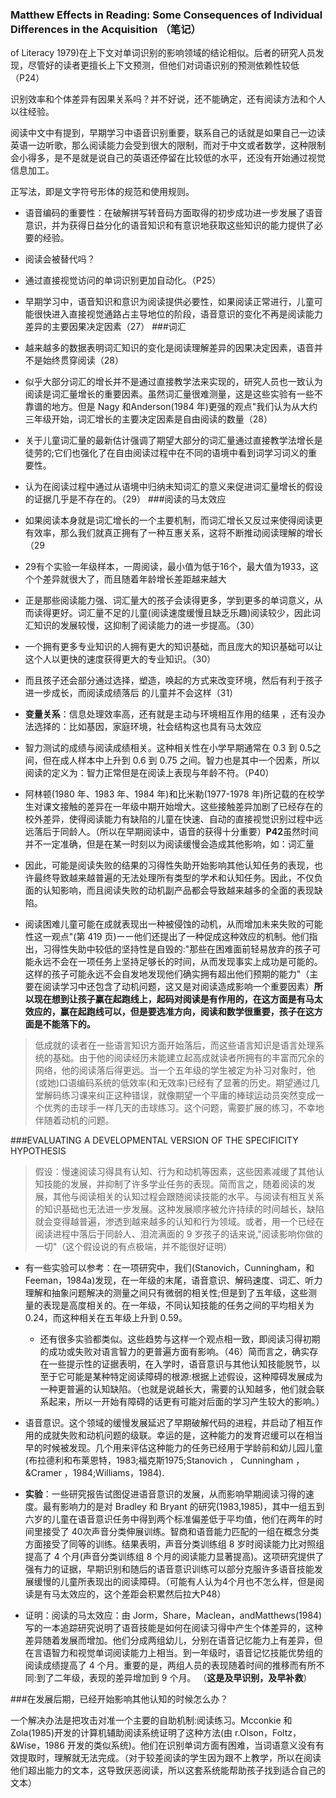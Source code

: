 ### Matthew Effects in Reading: Some Consequences of Individual Differences in the Acquisition （笔记）
of Literacy
1979)在上下文对单词识别的影响领域的结论相似。后者的研究人员发现，尽管好的读者更擅长上下文预测，但他们对词语识别的预测依赖性较低（P24）

识别效率和个体差异有因果关系吗？并不好说，还不能确定，还有阅读方法和个人以往经验。

阅读中文中有提到，早期学习中语音识别重要，联系自己的话就是如果自己一边读英语一边听歌，那么阅读能力会受到很大的限制，而对于中文或者数学，这种限制会小得多，是不是就是说自己的英语还停留在比较低的水平，还没有开始通过视觉信息加工。

正写法，即是文字符号形体的规范和使用规则。

- 语音编码的重要性：在破解拼写转音码方面取得的初步成功进一步发展了语音意识，并为获得日益分化的语音知识和有意识地获取这些知识的能力提供了必要的经验。

- 阅读会被替代吗？
- 通过直接视觉访问的单词识别更加自动化。（P25）
- 早期学习中，语音知识和意识为阅读提供必要性，如果阅读正常进行，儿童可能很快进入直接视觉通路占主导地位的阶段，语音意识的变化不再是阅读能力差异的主要因果决定因素（27）
###词汇
 - 越来越多的数据表明词汇知识的变化是阅读理解差异的因果决定因素，语音并不是始终贯穿阅读（28）
 - 似乎大部分词汇的增长并不是通过直接教学法来实现的，研究人员也一致认为阅读是词汇量增长的重要因素。虽然词汇量很难测量，这是这些实验有一些不靠谱的地方。但是 Nagy 和Anderson(1984 年)更强的观点"我们认为从大约三年级开始，词汇增长的主要决定因素是自由阅读的数量（28）
 - 关于儿童词汇量的最新估计强调了期望大部分的词汇量通过直接教学法增长是徒劳的;它们也强化了在自由阅读过程中在不同的语境中看到词学习词义的重要性。
 - 认为在阅读过程中通过从语境中归纳未知词汇的意义来促进词汇量增长的假设的证据几乎是不存在的。（29）
###阅读的马太效应
 - 如果阅读本身就是词汇增长的一个主要机制，而词汇增长又反过来使得阅读更有效率，那么我们就真正拥有了一种互惠关系，这将不断推动阅读理解的增长（29
 - 29有个实验一年级样本，一周阅读，最小值为低于16个，最大值为1933，这个个差异就很大了，而且随着年龄增长差距越来越大
 - 正是那些阅读能力强、词汇量大的孩子会读得更多，学到更多的单词意义，从而读得更好。词汇量不足的儿童(阅读速度缓慢且缺乏乐趣)阅读较少，因此词汇知识的发展较慢，这抑制了阅读能力的进一步提高。（30）
 - 一个拥有更多专业知识的人拥有更大的知识基础，而且庞大的知识基础可以让这个人以更快的速度获得更大的专业知识。（30）
 - 而且孩子还会部分通过选择，塑造，唤起的方式来改变环境，然后有利于孩子进一步成长，而阅读成绩落后 的儿童并不会这样（31）
- **变量关系**：信息处理效率高，还有就是主动与环境相互作用的结果 ，还有没办法选择的：比如基因，家庭环境，社会结构这也具有马太效应
 - 智力测试的成绩与阅读成绩相关。这种相关性在小学早期通常在 0.3 到 0.5之间，但在成人样本中上升到 0.6 到 0.75 之间。智力也是其中一个因素，所以阅读的定义为：智力正常但是在阅读上表现与年龄不符。（P40）
 - 阿林顿(1980 年、1983 年、1984 年)和比米勒(1977-1978 年)所记载的在校学生对课文接触的差异在一年级中期开始增大。这些接触差异加剧了已经存在的校外差异，使得阅读能力有缺陷的儿童在快速、自动的直接视觉识别过程中远远落后于同龄人。（所以在早期阅读中，语音的获得十分重要）**P42**虽然时间并不一定准确，但是在某一时刻以为阅读缓慢会造成其他影响，如：词汇量
 - 因此，可能是阅读失败的结果的习得性失助开始影响其他认知任务的表现，也许最终导致越来越普遍的无法处理所有类型的学术和认知任务。因此，不仅负面的认知影响，而且阅读失败的动机副产品都会导致越来越多的全面的表现缺
陷。

- 阅读困难儿童可能在成就表现出一种被侵蚀的动机，从而增加未来失败的可能性这一观点"(第 419 页)ーー他们还提出了一种促成这种效应的机制。他们指出，习得性失助中较低的坚持性是自毁的:"那些在困难面前轻易放弃的孩子可能永远不会在一项任务上坚持足够长的时间，从而发现事实上成功是可能的。这样的孩子可能永远不会自发地发现他们确实拥有超出他们预期的能力"（主要在阅读学习中还包含了动机问题，这又是对阅读造成影响一个重要因素）**所以现在想到让孩子赢在起跑线上，起码对阅读是有作用的，在这方面是有马太效应的，赢在起跑线可以，但是要选准方向，阅读和数学很重要，孩子在这方面是不能落下的。** 

>  低成就的读者在一些语言知识方面开始落后，而这些语言知识是语言处理系统的基础。由于他的阅读经历未能建立起高成就读者所拥有的丰富而冗余的网络，他的阅读落后得更远。当一个五年级的学生被定为补习对象时，他(或她)口语编码系统的低效率(和无效率)已经有了显著的历史。期望通过几堂解码练习课来纠正这种错误，就像期望一个平庸的棒球运动员突然变成一个优秀的击球手一样几天的击球练习。这个问题，需要扩展的练习，不幸地伴随着动机的问题。

###EVALUATING A DEVELOPMENTAL VERSION OF THE SPECIFICITY HYPOTHESIS  

> 假设：慢速阅读习得具有认知、行为和动机等因素，这些因素减缓了其他认知技能的发展，并抑制了许多学业任务的表现。简而言之，随着阅读的发展，其他与阅读相关的认知过程会跟随阅读技能的水平。与阅读有相互关系的知识基础也无法进一步发展。这种发展顺序被允许持续的时间越长，缺陷就会变得越普遍，渗透到越来越多的认知和行为领域。或者，用一个已经在阅读进程中落后于同龄人、泪流满面的 9 岁孩子的话来说,"阅读影响你做的一切"（这个假设说的有点极端，并不能很好证明）
 
- 有一些实验可以参考：在一项研究中，我们(Stanovich，Cunningham，和 Feeman，1984a)发现，在一年级的末尾，语音意识、解码速度、词汇、听力理解和抽象问题解决的测量之间只有微弱的相关性;但是到了五年级，这些测量的表现是高度相关的。在一年级，不同认知技能的任务之间的平均相关为 0.24，而这种相关在五年级上升到 0.59。
 
  - 还有很多实验都类似。这些趋势与这样一个观点相一致，即阅读习得初期的成功或失败对语言智力的更普遍方面有影响。（46）简而言之，确实存在一些提示性的证据表明，在入学时，语音意识与其他认知技能脱节，以至于它可能是某种特定阅读障碍的根源:根据上述假设，这种障碍发展成为一种更普遍的认知缺陷。（也就是说越长大，需要的认知越多，他们就会联系起来，所以一开始有障碍的话更有可能对后面的学习产生较大的影响。）
 
 - 语音意识。这个领域的缓慢发展延迟了早期破解代码的进程，并启动了相互作用的成就失败和动机问题的级联。幸运的是，这种能力的发育迟缓可以在相当早的时候被发现。几个用来评估这种能力的任务已经用于学龄前和幼儿园儿童(布拉德利和布莱恩特，1983;福克斯1975;Stanovich ， Cunningham ， &Cramer ，1984;Williams，1984).
 
- **实验**：一些研究报告试图促进语音意识的发展，从而影响早期阅读习得的速度。最有影响力的是对 Bradley 和 Bryant 的研究(1983,1985)，其中一组五到六岁的儿童在语音意识任务中得到两个标准偏差低于平均值，他们在两年的时间里接受了 40次声音分类伸展训练。智商和语音能力匹配的一组在概念分类方面接受了同等的训练。结果表明，声音分类训练组 8 岁时阅读能力比对照组提高了 4 个月(声音分类训练组 8 个月的阅读能力显著提高)。这项研究提供了强有力的证据，早期识别和随后的语音意识训练可以部分克服许多语音技能发展缓慢的儿童所表现出的阅读障碍。（可能有人认为4个月也不怎么样，但是阅读是有马太效应的，这个差距会积累然后拉大P48）
 
 - 证明：阅读的马太效应：由 Jorm，Share，Maclean，andMatthews(1984)写的一本追踪研究说明了语音技能是如何在阅读习得中产生个体差异的，这种差异随着发展而增加。他们分成两组幼儿，分别在语音记忆能力上有差异，但在言语智力和视觉单词阅读能力上相当。到一年级时，语音记忆技能优势组的阅读成绩提高了 4 个月。重要的是，两组人员的表现随着时间的推移而有所不同:到了二年级，表现的差异增加到 9 个月。 （**这是及早识别，及早补救**）

###在发展后期，已经开始影响其他认知的时候怎么办？

一个解决办法是把攻击对准一个主要的自助机制:阅读练习。Mcconkie 和 Zola(1985)开发的计算机辅助阅读系统证明了这种方法(由 r.Olson，Foltz，&Wise，1986 开发的类似系统)。他们在识别单词方面有困难，当词语意义没有有效提取时，理解就无法完成。（对于较差阅读的学生因为跟不上教学，所以在阅读他们超出能力的文本，这导致厌恶阅读，所以这套系统能帮助孩子找到适合自己的文本）
